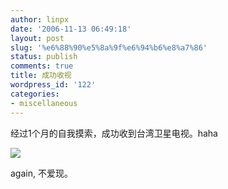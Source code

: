 ```yaml
---
author: linpx
date: '2006-11-13 06:49:18'
layout: post
slug: '%e6%88%90%e5%8a%9f%e6%94%b6%e8%a7%86'
status: publish
comments: true
title: 成功收视
wordpress_id: '122'
categories:
- miscellaneous
---
```


经过1个月的自我摸索，成功收到台湾卫星电视。haha

  
  

![](http://static.flickr.com/116/296180127_4a96e866b2.jpg?v=0)

  
again, 不爱现。

  
  

